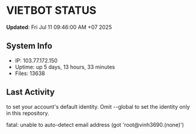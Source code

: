 # VIETBOT STATUS
**Updated**: Fri Jul 11 09:46:00 AM +07 2025

## System Info
- IP: 103.77.172.150
- Uptime: up 5 days, 13 hours, 33 minutes
- Files: 13638

## Last Activity

to set your account's default identity.
Omit --global to set the identity only in this repository.

fatal: unable to auto-detect email address (got 'root@vinh3690.(none)')
